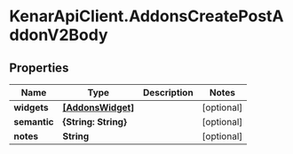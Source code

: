 # KenarApiClient.AddonsCreatePostAddonV2Body

## Properties

Name | Type | Description | Notes
------------ | ------------- | ------------- | -------------
**widgets** | [**[AddonsWidget]**](AddonsWidget.md) |  | [optional] 
**semantic** | **{String: String}** |  | [optional] 
**notes** | **String** |  | [optional] 


